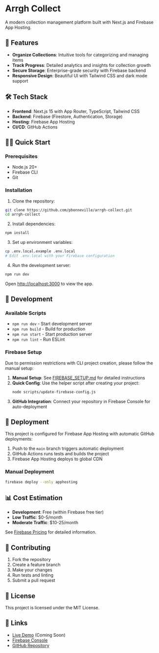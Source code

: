 # Arrgh Collect

A modern collection management platform built with Next.js and Firebase App Hosting.

## 🚀 Features

- **Organize Collections**: Intuitive tools for categorizing and managing items
- **Track Progress**: Detailed analytics and insights for collection growth
- **Secure Storage**: Enterprise-grade security with Firebase backend
- **Responsive Design**: Beautiful UI with Tailwind CSS and dark mode support

## 🛠 Tech Stack

- **Frontend**: Next.js 15 with App Router, TypeScript, Tailwind CSS
- **Backend**: Firebase (Firestore, Authentication, Storage)
- **Hosting**: Firebase App Hosting
- **CI/CD**: GitHub Actions

## 🏃‍♂️ Quick Start

### Prerequisites

- Node.js 20+
- Firebase CLI
- Git

### Installation

1. Clone the repository:
```bash
git clone https://github.com/pbonneville/arrgh-collect.git
cd arrgh-collect
```

2. Install dependencies:
```bash
npm install
```

3. Set up environment variables:
```bash
cp .env.local.example .env.local
# Edit .env.local with your Firebase configuration
```

4. Run the development server:
```bash
npm run dev
```

Open [http://localhost:3000](http://localhost:3000) to view the app.

## 🔧 Development

### Available Scripts

- `npm run dev` - Start development server
- `npm run build` - Build for production
- `npm run start` - Start production server
- `npm run lint` - Run ESLint

### Firebase Setup

Due to permission restrictions with CLI project creation, please follow the manual setup:

1. **Manual Setup**: See [FIREBASE_SETUP.md](./FIREBASE_SETUP.md) for detailed instructions
2. **Quick Config**: Use the helper script after creating your project:
   ```bash
   node scripts/update-firebase-config.js
   ```
3. **GitHub Integration**: Connect your repository in Firebase Console for auto-deployment

## 🚀 Deployment

This project is configured for Firebase App Hosting with automatic GitHub deployments:

1. Push to the `main` branch triggers automatic deployment
2. GitHub Actions runs tests and builds the project
3. Firebase App Hosting deploys to global CDN

### Manual Deployment

```bash
firebase deploy --only apphosting
```

## 📊 Cost Estimation

- **Development**: Free (within Firebase free tier)
- **Low Traffic**: $0-5/month
- **Moderate Traffic**: $10-25/month

See [Firebase Pricing](https://firebase.google.com/pricing) for detailed information.

## 🤝 Contributing

1. Fork the repository
2. Create a feature branch
3. Make your changes
4. Run tests and linting
5. Submit a pull request

## 📄 License

This project is licensed under the MIT License.

## 🔗 Links

- [Live Demo](https://arrgh-collect.web.app) (Coming Soon)
- [Firebase Console](https://console.firebase.google.com)
- [GitHub Repository](https://github.com/pbonneville/arrgh-collect)
